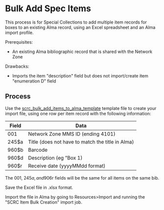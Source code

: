 # Bulk Add Spec Items

This process is for Special Collections to add multiple item records for boxes to an existing Alma record, using an Excel spreadsheet and an Alma import profile.

Prerequisites:

* An existing Alma bibliographic record that is shared with the Network Zone

Drawbacks:

* Imports the item "description" field but does not import/create item "enumeration D" field

## Process

Use the [scrc\_bulk\_add\_items\_to\_alma\_template](https://gwu.box.com/s/rykr6kamxeo8rg17m1ktz9xq7ttop7pm) template file to create your import file, using one row per item record with the following information:

| Field | Data                                             |
| ----- | ------------------------------------------------ |
| 001   | Network Zone MMS ID (ending 4101)                |
| 245$a | Title (does not have to match the title in Alma) |
| 960$b | Barcode                                          |
| 960$d | Description (eg "Box 1)                          |
| 960$r | Receive date (yyyyMMdd format)                   |

The 001, 245$a, and 906$r fields will be the same for all items on the same bib.

Save the Excel file in .xlsx format.

Import the file in Alma by going to Resources>Import and running the "SCRC Item Bulk Creation" import job.
